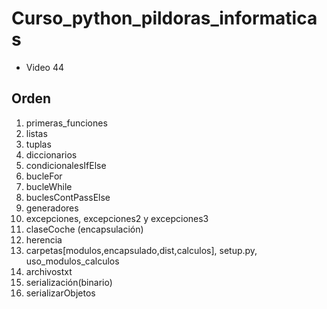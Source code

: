# Curso_python_pildoras_informaticas

- Video 44

## Orden

1. primeras_funciones
2. listas
3. tuplas
4. diccionarios
5. condicionalesIfElse
6. bucleFor
7. bucleWhile
8. buclesContPassElse
9. generadores
10. excepciones, excepciones2 y excepciones3
11. claseCoche (encapsulación)
12. herencia
13. carpetas[modulos,encapsulado,dist,calculos], setup.py, uso_modulos_calculos
14. archivostxt
15. serialización(binario)
16. serializarObjetos
